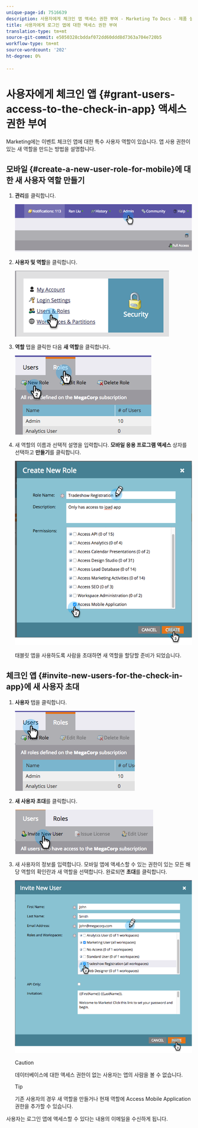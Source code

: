 ```yaml
---
unique-page-id: 7516639
description: 사용자에게 체크인 앱 액세스 권한 부여 - Marketing To Docs - 제품 설명서
title: 사용자에게 로그인 앱에 대한 액세스 권한 부여
translation-type: tm+mt
source-git-commit: e5050328cbddaf072dd60ddd8d7363a704e720b5
workflow-type: tm+mt
source-wordcount: '202'
ht-degree: 0%

---
```



# 사용자에게 체크인 앱 {#grant-users-access-to-the-check-in-app} 액세스 권한 부여

Marketing에는 이벤트 체크인 앱에 대한 특수 사용자 역할이 있습니다. 앱 사용 권한이 있는 새 역할을 만드는 방법을 설명합니다.

## 모바일 {#create-a-new-user-role-for-mobile}에 대한 새 사용자 역할 만들기

1. **관리**&#x200B;를 클릭합니다.

   ![](assets/image2015-6-2-10-3a39-3a31.png)

1. **사용자 및 역할**&#x200B;을 클릭합니다.

   ![](assets/image2015-6-2-10-3a56-3a0.png)

1. **역할** 탭을 클릭한 다음 **새 역할**&#x200B;을 클릭합니다.

   ![](assets/image2015-6-2-11-3a3-3a23.png)

1. 새 역할의 이름과 선택적 설명을 입력합니다. **모바일 응용 프로그램 액세스** 상자를 선택하고 **만들기**&#x200B;를 클릭합니다.

   ![](assets/image2015-6-2-11-3a4-3a58.png)

   태블릿 앱을 사용하도록 사람을 초대하면 새 역할을 할당할 준비가 되었습니다.

## 체크인 앱 {#invite-new-users-for-the-check-in-app}에 새 사용자 초대

1. **사용자** 탭을 클릭합니다.

   ![](assets/image2015-6-2-11-3a10-3a42.png)

1. **새 사용자 초대**&#x200B;를 클릭합니다.

   ![](assets/image2015-6-2-11-3a11-3a32.png)

1. 새 사용자의 정보를 입력합니다. 모바일 앱에 액세스할 수 있는 권한이 있는 모든 해당 역할의 확인란과 새 역할을 선택합니다. 완료되면 **초대**&#x200B;를 클릭합니다.

   ![](assets/image2015-6-2-11-3a16-3a26.png)

   >[!CAUTION]
   >
   >데이터베이스에 대한 액세스 권한이 없는 사용자는 앱의 사람을 볼 수 없습니다.

   >[!TIP]
   >
   >기존 사용자의 경우 새 역할을 만들거나 현재 역할에 Access Mobile Application 권한을 추가할 수 있습니다.

사용자는 로그인 앱에 액세스할 수 있다는 내용의 이메일을 수신하게 됩니다.
